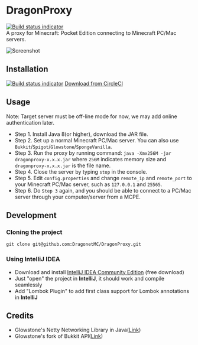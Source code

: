 # DragonProxy
[![Build status indicator](https://circleci.com/gh/DragonetMC/DragonProxy/tree/master.svg?style=badge)](https://circleci.com/gh/DragonetMC/DragonProxy/tree/master)  
A proxy for Minecraft: Pocket Edition connecting to Minecraft PC/Mac servers. 

![Screenshot](https://raw.githubusercontent.com/DragonetMC/Dragonet/master/screenshots/Hypixel.png)

## Installation
[![Build status indicator](https://circleci.com/gh/DragonetMC/DragonProxy/tree/master.svg?style=badge)](https://circleci.com/gh/DragonetMC/DragonProxy/tree/master) [Download from CircleCI](https://circleci.com/gh/DragonetMC/DragonProxy/tree/master)

## Usage
Note: Target server must be off-line mode for now, we may add online authentication later. 
* Step 1. Install Java 8(or higher), download the JAR file. 
* Step 2. Set up a normal Minecraft PC/Mac server. You can also use `Bukkit`/`Spigot`/`Glowstone`/`SpongeVanilla`. 
* Step 3. Run the proxy by running command: `java -Xmx256M -jar dragonproxy-x.x.x.jar` where `256M` indicates memory size and `dragonproxy-x.x.x.jar` is the file name. 
* Step 4. Close the server by typing `stop` in the console. 
* Step 5. Edit `config.properties` and change `remote_ip` and `remote_port` to your Minecraft PC/Mac server, such as `127.0.0.1` and `25565`. 
* Step 6. Do `Step 3` again, and you should be able to connect to a PC/Mac server through your computer/server from a MCPE. 

## Development

### Cloning the project

```
git clone git@github.com:DragonetMC/DragonProxy.git
```

### Using IntelliJ IDEA

* Download and install [IntelliJ IDEA Community Edition](https://www.jetbrains.com/idea/#chooseYourEdition) (free download)
* Just "open" the project in **IntelliJ**, it should work and compile seamlessly
* Add "Lombok Plugin" to add first class support for Lombok annotations in **IntelliJ**

## Credits
* Glowstone's Netty Networking Library in Java([Link](http://github.com/GlowstonePlusPlus/GlowstonePlusPlus))
* Glowstone's fork of Bukkit API([Link](http://github.com/GlowstonePlusPlus/Glowkit))
